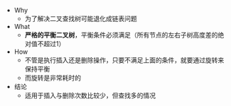 - Why
	- 为了解决二叉查找树可能退化成链表问题
- What
	- **严格的平衡二叉树**，平衡条件必须满足（所有节点的左右子树高度差的绝对值不超过1）
- How
	- 不管是执行插入还是删除操作，只要不满足上面的条件，就要通过旋转来保持平衡
	- 而旋转是非常耗时的
- 结论
	- 适用于插入与删除次数比较少，但查找多的情况